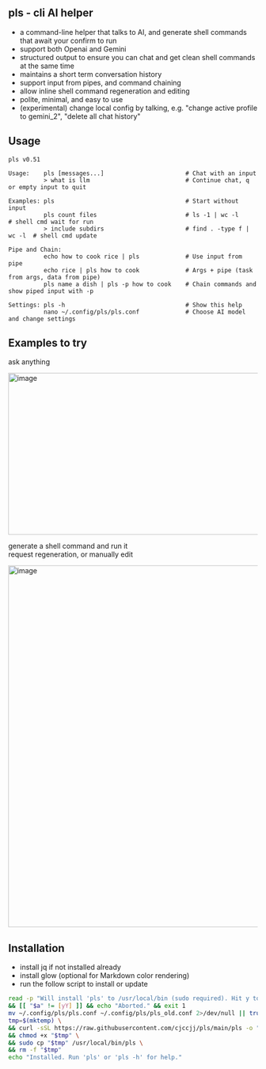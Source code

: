 ## pls - cli AI helper
- a command-line helper that talks to AI, and generate shell commands that await your confirm to run
- support both Openai and Gemini
- structured output to ensure you can chat and get clean shell commands at the same time 
- maintains a short term conversation history
- support input from pipes, and command chaining
- allow inline shell command regeneration and editing
- polite, minimal, and easy to use
- (experimental) change local config by talking, e.g. "change active profile to gemini_2", "delete all chat history"

## Usage
```
pls v0.51

Usage:    pls [messages...]                       # Chat with an input
          > what is llm                           # Continue chat, q or empty input to quit
                                                
Examples: pls                                     # Start without input 
          pls count files                         # ls -1 | wc -l           # shell cmd wait for run
          > include subdirs                       # find . -type f | wc -l  # shell cmd update

Pipe and Chain:          
          echo how to cook rice | pls             # Use input from pipe
          echo rice | pls how to cook             # Args + pipe (task from args, data from pipe)
          pls name a dish | pls -p how to cook    # Chain commands and show piped input with -p

Settings: pls -h                                  # Show this help
          nano ~/.config/pls/pls.conf             # Choose AI model and change settings
```

## Examples to try
ask anything 

<img width="643" height="327" alt="image" src="https://github.com/user-attachments/assets/77837a07-dcef-4dab-ab96-437463234b35" />

generate a shell command and run it  
request regeneration, or manually edit

<img width="646" height="731" alt="image" src="https://github.com/user-attachments/assets/6524a0c3-5774-448f-9f19-99a367fcf8cb" />


## Installation
- install jq if not installed already
- install glow (optional for Markdown color rendering)
- run the follow script to install or update
```bash
read -p "Will install 'pls' to /usr/local/bin (sudo required). Hit y to continue: " a \
&& [[ "$a" != [yY] ]] && echo "Aborted." && exit 1
mv ~/.config/pls/pls.conf ~/.config/pls/pls_old.conf 2>/dev/null || true
tmp=$(mktemp) \
&& curl -sSL https://raw.githubusercontent.com/cjccjj/pls/main/pls -o "$tmp" \
&& chmod +x "$tmp" \
&& sudo cp "$tmp" /usr/local/bin/pls \
&& rm -f "$tmp"
echo "Installed. Run 'pls' or 'pls -h' for help."
``` 

